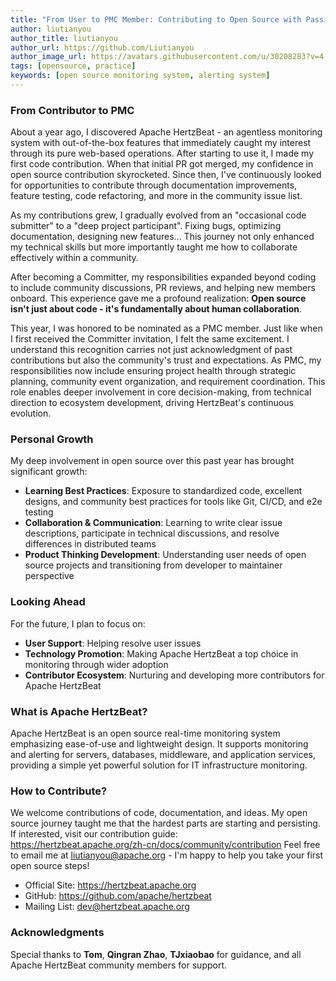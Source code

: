 ```yaml
---
title: "From User to PMC Member: Contributing to Open Source with Passion at Apache HertzBeat"
author: liutianyou
author_title: liutianyou
author_url: https://github.com/Liutianyou
author_image_url: https://avatars.githubusercontent.com/u/30208283?v=4
tags: [opensource, practice]
keywords: [open source monitoring system, alerting system]
---
```


### From Contributor to PMC

About a year ago, I discovered Apache HertzBeat - an agentless monitoring system with out-of-the-box features that immediately caught my interest through its pure web-based operations. After starting to use it, I made my first code contribution. When that initial PR got merged, my confidence in open source contribution skyrocketed. Since then, I've continuously looked for opportunities to contribute through documentation improvements, feature testing, code refactoring, and more in the community issue list.

As my contributions grew, I gradually evolved from an "occasional code submitter" to a "deep project participant". Fixing bugs, optimizing documentation, designing new features... This journey not only enhanced my technical skills but more importantly taught me how to collaborate effectively within a community.

After becoming a Committer, my responsibilities expanded beyond coding to include community discussions, PR reviews, and helping new members onboard. This experience gave me a profound realization: **Open source isn't just about code - it's fundamentally about human collaboration**.

This year, I was honored to be nominated as a PMC member. Just like when I first received the Committer invitation, I felt the same excitement. I understand this recognition carries not just acknowledgment of past contributions but also the community's trust and expectations. As PMC, my responsibilities now include ensuring project health through strategic planning, community event organization, and requirement coordination. This role enables deeper involvement in core decision-making, from technical direction to ecosystem development, driving HertzBeat's continuous evolution.

### Personal Growth

My deep involvement in open source over this past year has brought significant growth:

- **Learning Best Practices**: Exposure to standardized code, excellent designs, and community best practices for tools like Git, CI/CD, and e2e testing
- **Collaboration & Communication**: Learning to write clear issue descriptions, participate in technical discussions, and resolve differences in distributed teams
- **Product Thinking Development**: Understanding user needs of open source projects and transitioning from developer to maintainer perspective

### Looking Ahead

For the future, I plan to focus on:

- **User Support**: Helping resolve user issues
- **Technology Promotion**: Making Apache HertzBeat a top choice in monitoring through wider adoption
- **Contributor Ecosystem**: Nurturing and developing more contributors for Apache HertzBeat

### What is Apache HertzBeat?

Apache HertzBeat is an open source real-time monitoring system emphasizing ease-of-use and lightweight design. It supports monitoring and alerting for servers, databases, middleware, and application services, providing a simple yet powerful solution for IT infrastructure monitoring.

### How to Contribute?

We welcome contributions of code, documentation, and ideas. My open source journey taught me that the hardest parts are starting and persisting. If interested, visit our contribution guide:  
<https://hertzbeat.apache.org/zh-cn/docs/community/contribution>
Feel free to email me at <liutianyou@apache.org> - I'm happy to help you take your first open source steps!

- Official Site: <https://hertzbeat.apache.org>  
- GitHub: <https://github.com/apache/hertzbeat>  
- Mailing List: <dev@hertzbeat.apache.org>  

### Acknowledgments

Special thanks to **Tom**, **Qingran Zhao**, **TJxiaobao** for guidance, and all Apache HertzBeat community members for support.

